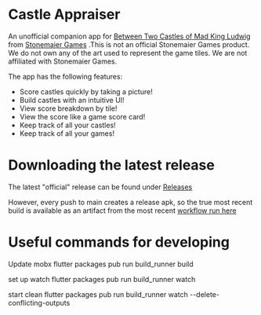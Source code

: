 # Castle Appraiser

An unofficial companion app for [Between Two Castles of Mad King Ludwig](https://stonemaiergames.com/games/between-two-castles) from [Stonemaier Games](https://stonemaiergames.com/) .This is not an official Stonemaier Games product. We do not own any of the art used to represent the game tiles. We are not affiliated with Stonemaier Games.

The app has the following features:
- Score castles quickly by taking a picture!
- Build castles with an intuitive UI!
- View score breakdown by tile!
- View the score like a game score card!
- Keep track of all your castles!
- Keep track of all your games!

# Downloading the latest release
The latest "official" release can be found under [Releases](https://github.com/mitchhymel/CastleAppraiser/releases)

However, every push to main creates a release apk, so the true most recent build is available as an artifact from the most recent [workflow run here](https://github.com/mitchhymel/CastleAppraiser/actions)

# Useful commands for developing

Update mobx flutter packages pub run build_runner build

set up watch flutter packages pub run build_runner watch

start clean flutter packages pub run build_runner watch --delete-conflicting-outputs
